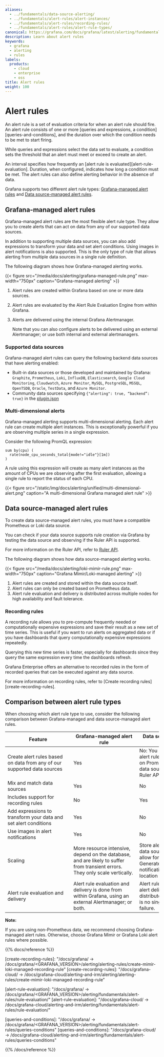 ```yaml
---
aliases:
  - ../fundamentals/data-source-alerting/
  - ../fundamentals/alert-rules/alert-instances/
  - ../fundamentals/alert-rules/recording-rules/
  - ../fundamentals/alert-rules/alert-rule-types/
canonical: https://grafana.com/docs/grafana/latest/alerting/fundamentals/alert-rules/
description: Learn about alert rules
keywords:
  - grafana
  - alerting
  - rules
labels:
  products:
    - cloud
    - enterprise
    - oss
title: Alert rules
weight: 100
---
```


# Alert rules

An alert rule is a set of evaluation criteria for when an alert rule should fire. An alert rule consists of one or more [queries and expressions, a condition][queries-and-conditions], and the duration over which the condition needs to be met to start firing.

While queries and expressions select the data set to evaluate, a condition sets the threshold that an alert must meet or exceed to create an alert.

An interval specifies how frequently an [alert rule is evaluated][alert-rule-evaluation]. Duration, when configured, indicates how long a condition must be met. The alert rules can also define alerting behavior in the absence of data.

Grafana supports two different alert rule types: [Grafana-managed alert rules](#grafana-managed-alert-rules) and [Data source-managed alert rules](#data-source-managed-alert-rules).

## Grafana-managed alert rules

Grafana-managed alert rules are the most flexible alert rule type. They allow you to create alerts that can act on data from any of our supported data sources.

In addition to supporting multiple data sources, you can also add expressions to transform your data and set alert conditions. Using images in alert notifications is also supported. This is the only type of rule that allows alerting from multiple data sources in a single rule definition.

The following diagram shows how Grafana-managed alerting works.

{{< figure src="/media/docs/alerting/grafana-managed-rule.png" max-width="750px" caption="Grafana-managed alerting" >}}

1. Alert rules are created within Grafana based on one or more data sources.

1. Alert rules are evaluated by the Alert Rule Evaluation Engine from within Grafana.

1. Alerts are delivered using the internal Grafana Alertmanager.

   Note that you can also configure alerts to be delivered using an external Alertmanager; or use both internal and external alertmanagers.

### Supported data sources

Grafana-managed alert rules can query the following backend data sources that have alerting enabled:

- Built-in data sources or those developed and maintained by Grafana: `Graphite`, `Prometheus`, `Loki`, `InfluxDB`, `Elasticsearch`,
  `Google Cloud Monitoring`, `Cloudwatch`, `Azure Monitor`, `MySQL`, `PostgreSQL`, `MSSQL`, `OpenTSDB`, `Oracle`, `TestData`, and `Azure Monitor`.
- Community data sources specifying `{"alerting": true, “backend”: true}` in the [plugin.json](/developers/plugin-tools/reference-plugin-json)

### Multi-dimensional alerts

Grafana-managed alerting supports multi-dimensional alerting. Each alert rule can create multiple alert instances. This is exceptionally powerful if you are observing multiple series in a single expression.

Consider the following PromQL expression:

```promql
sum by(cpu) (
  rate(node_cpu_seconds_total{mode!="idle"}[1m])
)
```

A rule using this expression will create as many alert instances as the amount of CPUs we are observing after the first evaluation, allowing a single rule to report the status of each CPU.

{{< figure src="/static/img/docs/alerting/unified/multi-dimensional-alert.png" caption="A multi-dimensional Grafana managed alert rule" >}}

## Data source-managed alert rules

To create data source-managed alert rules, you must have a compatible Prometheus or Loki data source.

You can check if your data source supports rule creation via Grafana by testing the data source and observing if the Ruler API is supported.

For more information on the Ruler API, refer to [Ruler API](/docs/loki/latest/api/#ruler).

The following diagram shows how data source-managed alerting works.

{{< figure src="/media/docs/alerting/loki-mimir-rule.png" max-width="750px" caption="Grafana Mimir/Loki-managed alerting" >}}

1. Alert rules are created and stored within the data source itself.
1. Alert rules can only be created based on Prometheus data.
1. Alert rule evaluation and delivery is distributed across multiple nodes for high availability and fault tolerance.

### Recording rules

A recording rule allows you to pre-compute frequently needed or computationally expensive expressions and save their result as a new set of time series. This is useful if you want to run alerts on aggregated data or if you have dashboards that query computationally expensive expressions repeatedly.

Querying this new time series is faster, especially for dashboards since they query the same expression every time the dashboards refresh.

Grafana Enterprise offers an alternative to recorded rules in the form of recorded queries that can be executed against any data source.

For more information on recording rules, refer to [Create recording rules][create-recording-rules].

## Comparison between alert rule types

When choosing which alert rule type to use, consider the following comparison between Grafana-managed and data source-managed alert rules.

| <div style="width:200px">Feature</div>                                         | <div style="width:200px">Grafana-managed alert rule</div>                                                                    | <div style="width:200px">Data source-managed alert rule                                                                                                 |
| ------------------------------------------------------------------------------ | ---------------------------------------------------------------------------------------------------------------------------- | ------------------------------------------------------------------------------------------------------------------------------------------------------- |
| Create alert rules<wbr /> based on data from any of our supported data sources | Yes                                                                                                                          | No: You can only create alert rules that are based on Prometheus data. The data source must have the Ruler API enabled.                                 |
| Mix and match data sources                                                     | Yes                                                                                                                          | No                                                                                                                                                      |
| Includes support for recording rules                                           | No                                                                                                                           | Yes                                                                                                                                                     |
| Add expressions to transform<wbr /> your data and set alert conditions         | Yes                                                                                                                          | No                                                                                                                                                      |
| Use images in alert notifications                                              | Yes                                                                                                                          | No                                                                                                                                                      |
| Scaling                                                                        | More resource intensive, depend on the database, and are likely to suffer from transient errors. They only scale vertically. | Store alert rules within the data source itself and allow for “infinite” scaling. Generate and send alert notifications from the location of your data. |
| Alert rule evaluation and delivery                                             | Alert rule evaluation and delivery is done from within Grafana, using an external Alertmanager; or both.                     | Alert rule evaluation and alert delivery is distributed, meaning there is no single point of failure.                                                   |

**Note:**

If you are using non-Prometheus data, we recommend choosing Grafana-managed alert rules. Otherwise, choose Grafana Mimir or Grafana Loki alert rules where possible.

{{% docs/reference %}}

[create-recording-rules]: "/docs/grafana/ -> /docs/grafana/<GRAFANA_VERSION>/alerting/alerting-rules/create-mimir-loki-managed-recording-rule"
[create-recording-rules]: "/docs/grafana-cloud/ -> /docs/grafana-cloud/alerting-and-irm/alerting/alerting-rules/create-mimir-loki-managed-recording-rule"

[alert-rule-evaluation]: "/docs/grafana/ -> /docs/grafana/<GRAFANA_VERSION>/alerting/fundamentals/alert-rules/rule-evaluation/"
[alert-rule-evaluation]: "/docs/grafana-cloud/ -> /docs/grafana-cloud/alerting-and-irm/alerting/fundamentals/alert-rules/rule-evaluation/"

[queries-and-conditions]: "/docs/grafana/ -> /docs/grafana/<GRAFANA_VERSION>/alerting/fundamentals/alert-rules/queries-conditions"
[queries-and-conditions]: "/docs/grafana-cloud/ -> /docs/grafana-cloud/alerting-and-irm/alerting/fundamentals/alert-rules/queries-conditions"

{{% /docs/reference %}}
